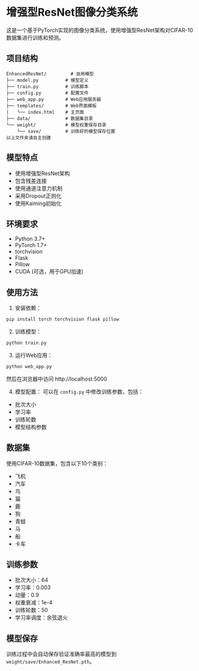 # 增强型ResNet图像分类系统

这是一个基于PyTorch实现的图像分类系统，使用增强型ResNet架构对CIFAR-10数据集进行训练和预测。

## 项目结构

```
EnhancedResNet/         # 自用模型
├── model.py          # 模型定义
├── train.py          # 训练脚本
├── config.py         # 配置文件
├── web_app.py        # Web应用服务器
├── templates/        # Web界面模板
│   └── index.html    # 主页面
├── data/             # 数据集目录
└── weight/           # 模型权重保存目录
    └── save/         # 训练好的模型保存位置
以上文件夹请自主创建
```

## 模型特点

- 使用增强型ResNet架构
- 包含残差连接
- 使用通道注意力机制
- 采用Dropout正则化
- 使用Kaiming初始化

## 环境要求

- Python 3.7+
- PyTorch 1.7+
- torchvision
- Flask
- Pillow
- CUDA (可选，用于GPU加速)

## 使用方法

1. 安装依赖：
```bash
pip install torch torchvision flask pillow
```

2. 训练模型：
```bash
python train.py
```

3. 运行Web应用：
```bash
python web_app.py
```
然后在浏览器中访问 http://localhost:5000

4. 模型配置：
可以在 `config.py` 中修改训练参数，包括：
- 批次大小
- 学习率
- 训练轮数
- 模型结构参数

## 数据集

使用CIFAR-10数据集，包含以下10个类别：
- 飞机
- 汽车
- 鸟
- 猫
- 鹿
- 狗
- 青蛙
- 马
- 船
- 卡车

## 训练参数

- 批次大小：64
- 学习率：0.003
- 动量：0.9
- 权重衰减：1e-4
- 训练轮数：50
- 学习率调度：余弦退火

## 模型保存

训练过程中会自动保存验证准确率最高的模型到 `weight/save/Enhanced_ResNet.pth`。 
